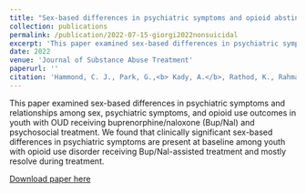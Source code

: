 ```yaml
---
title: "Sex-based differences in psychiatric symptoms and opioid abstinence during buprenorphine/naloxone treatment in adolescents with opioid use disorders"
collection: publications
permalink: /publication/2022-07-15-giorgi2022nonsuicidal
excerpt: 'This paper examined sex-based differences in psychiatric symptoms and relationships among sex, psychiatric symptoms, and opioid use outcomes in youth with OUD receiving buprenorphine/naloxone (Bup/Nal) and psychosocial treatment. We found that clinically significant sex-based differences in psychiatric symptoms are present at baseline among youth with opioid use disorder receiving Bup/Nal-assisted treatment and mostly resolve during treatment.'
date: 2022
venue: 'Journal of Substance Abuse Treatment'
paperurl: ''
citation: 'Hammond, C. J., Park, G.,<b> Kady, A.</b>, Rathod, K., Rahman, N., Vidal, C., Wenzel, K., & Fishman, M. (2022). Sex-based differences in psychiatric symptoms and opioid abstinence during buprenorphine/naloxone treatment in adolescents with opioid use disorders. Journal of substance abuse treatment, 133, 108495.'
---
```

This paper examined sex-based differences in psychiatric symptoms and relationships among sex, psychiatric symptoms, and opioid use outcomes in youth with OUD receiving buprenorphine/naloxone (Bup/Nal) and psychosocial treatment. We found that clinically significant sex-based differences in psychiatric symptoms are present at baseline among youth with opioid use disorder receiving Bup/Nal-assisted treatment and mostly resolve during treatment.

[Download paper here](http://danielrshabib.github.io/files/giorgi2022nonsuicidal.pdf)
